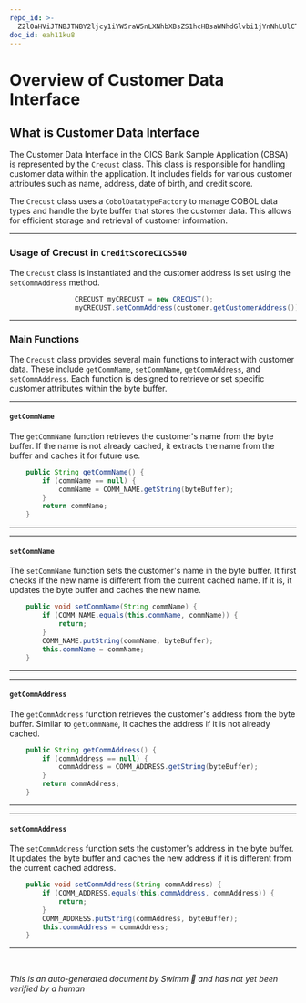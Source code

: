 ```yaml
---
repo_id: >-
  Z2l0aHViJTNBJTNBY2ljcy1iYW5raW5nLXNhbXBsZS1hcHBsaWNhdGlvbi1jYnNhLUlCTS1EZW1vJTNBJTNBU3dpbW0tRGVtbw==
doc_id: eah11ku8
---
```

# Overview of Customer Data Interface

## What is Customer Data Interface

The Customer Data Interface in the CICS Bank Sample Application (CBSA) is represented by the `Crecust` class. This class is responsible for handling customer data within the application. It includes fields for various customer attributes such as name, address, date of birth, and credit score.

The `Crecust` class uses a <SwmToken path="src/webui/src/main/java/com/ibm/cics/cip/bankliberty/datainterfaces/CRECUST.java" pos="14:5:5" line-data="	protected static CobolDatatypeFactory factory = new CobolDatatypeFactory();">`CobolDatatypeFactory`</SwmToken> to manage COBOL data types and handle the byte buffer that stores the customer data. This allows for efficient storage and retrieval of customer information.

<SwmSnippet path="/src/webui/src/main/java/com/ibm/cics/cip/bankliberty/api/json/CreditScoreCICS540.java" line="89">

---

### Usage of Crecust in <SwmToken path="src/webui/src/main/java/com/ibm/cics/cip/bankliberty/api/json/CreditScoreCICS540.java" pos="43:4:4" line-data="public class CreditScoreCICS540">`CreditScoreCICS540`</SwmToken>

The `Crecust` class is instantiated and the customer address is set using the <SwmToken path="src/webui/src/main/java/com/ibm/cics/cip/bankliberty/api/json/CreditScoreCICS540.java" pos="90:3:3" line-data="				myCRECUST.setCommAddress(customer.getCustomerAddress());">`setCommAddress`</SwmToken> method.

```java
				CRECUST myCRECUST = new CRECUST();
				myCRECUST.setCommAddress(customer.getCustomerAddress());
```

---

</SwmSnippet>

### Main Functions

The `Crecust` class provides several main functions to interact with customer data. These include <SwmToken path="src/webui/src/main/java/com/ibm/cics/cip/bankliberty/datainterfaces/CRECUST.java" pos="192:5:5" line-data="	public String getCommName() {">`getCommName`</SwmToken>, <SwmToken path="src/webui/src/main/java/com/ibm/cics/cip/bankliberty/datainterfaces/CRECUST.java" pos="199:5:5" line-data="	public void setCommName(String commName) {">`setCommName`</SwmToken>, <SwmToken path="src/webui/src/main/java/com/ibm/cics/cip/bankliberty/datainterfaces/CRECUST.java" pos="207:5:5" line-data="	public String getCommAddress() {">`getCommAddress`</SwmToken>, and <SwmToken path="src/webui/src/main/java/com/ibm/cics/cip/bankliberty/api/json/CreditScoreCICS540.java" pos="90:3:3" line-data="				myCRECUST.setCommAddress(customer.getCustomerAddress());">`setCommAddress`</SwmToken>. Each function is designed to retrieve or set specific customer attributes within the byte buffer.

<SwmSnippet path="/src/webui/src/main/java/com/ibm/cics/cip/bankliberty/datainterfaces/CRECUST.java" line="192">

---

#### <SwmToken path="src/webui/src/main/java/com/ibm/cics/cip/bankliberty/datainterfaces/CRECUST.java" pos="192:5:5" line-data="	public String getCommName() {">`getCommName`</SwmToken>

The <SwmToken path="src/webui/src/main/java/com/ibm/cics/cip/bankliberty/datainterfaces/CRECUST.java" pos="192:5:5" line-data="	public String getCommName() {">`getCommName`</SwmToken> function retrieves the customer's name from the byte buffer. If the name is not already cached, it extracts the name from the buffer and caches it for future use.

```java
	public String getCommName() {
		if (commName == null) {
			commName = COMM_NAME.getString(byteBuffer);
		}
		return commName;
	}
```

---

</SwmSnippet>

<SwmSnippet path="/src/webui/src/main/java/com/ibm/cics/cip/bankliberty/datainterfaces/CRECUST.java" line="199">

---

#### <SwmToken path="src/webui/src/main/java/com/ibm/cics/cip/bankliberty/datainterfaces/CRECUST.java" pos="199:5:5" line-data="	public void setCommName(String commName) {">`setCommName`</SwmToken>

The <SwmToken path="src/webui/src/main/java/com/ibm/cics/cip/bankliberty/datainterfaces/CRECUST.java" pos="199:5:5" line-data="	public void setCommName(String commName) {">`setCommName`</SwmToken> function sets the customer's name in the byte buffer. It first checks if the new name is different from the current cached name. If it is, it updates the byte buffer and caches the new name.

```java
	public void setCommName(String commName) {
		if (COMM_NAME.equals(this.commName, commName)) {
			return;
		}
		COMM_NAME.putString(commName, byteBuffer);
		this.commName = commName;
	}
```

---

</SwmSnippet>

<SwmSnippet path="/src/webui/src/main/java/com/ibm/cics/cip/bankliberty/datainterfaces/CRECUST.java" line="207">

---

#### <SwmToken path="src/webui/src/main/java/com/ibm/cics/cip/bankliberty/datainterfaces/CRECUST.java" pos="207:5:5" line-data="	public String getCommAddress() {">`getCommAddress`</SwmToken>

The <SwmToken path="src/webui/src/main/java/com/ibm/cics/cip/bankliberty/datainterfaces/CRECUST.java" pos="207:5:5" line-data="	public String getCommAddress() {">`getCommAddress`</SwmToken> function retrieves the customer's address from the byte buffer. Similar to <SwmToken path="src/webui/src/main/java/com/ibm/cics/cip/bankliberty/datainterfaces/CRECUST.java" pos="192:5:5" line-data="	public String getCommName() {">`getCommName`</SwmToken>, it caches the address if it is not already cached.

```java
	public String getCommAddress() {
		if (commAddress == null) {
			commAddress = COMM_ADDRESS.getString(byteBuffer);
		}
		return commAddress;
	}
```

---

</SwmSnippet>

<SwmSnippet path="/src/webui/src/main/java/com/ibm/cics/cip/bankliberty/datainterfaces/CRECUST.java" line="214">

---

#### <SwmToken path="src/webui/src/main/java/com/ibm/cics/cip/bankliberty/datainterfaces/CRECUST.java" pos="214:5:5" line-data="	public void setCommAddress(String commAddress) {">`setCommAddress`</SwmToken>

The <SwmToken path="src/webui/src/main/java/com/ibm/cics/cip/bankliberty/datainterfaces/CRECUST.java" pos="214:5:5" line-data="	public void setCommAddress(String commAddress) {">`setCommAddress`</SwmToken> function sets the customer's address in the byte buffer. It updates the byte buffer and caches the new address if it is different from the current cached address.

```java
	public void setCommAddress(String commAddress) {
		if (COMM_ADDRESS.equals(this.commAddress, commAddress)) {
			return;
		}
		COMM_ADDRESS.putString(commAddress, byteBuffer);
		this.commAddress = commAddress;
	}
```

---

</SwmSnippet>

&nbsp;

*This is an auto-generated document by Swimm 🌊 and has not yet been verified by a human*

<SwmMeta version="3.0.0" repo-id="Z2l0aHViJTNBJTNBY2ljcy1iYW5raW5nLXNhbXBsZS1hcHBsaWNhdGlvbi1jYnNhLUlCTS1EZW1vJTNBJTNBU3dpbW0tRGVtbw==" repo-name="cics-banking-sample-application-cbsa-IBM-Demo"></SwmMeta>
